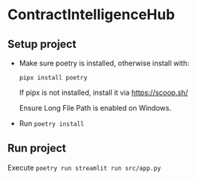 # ContractIntelligenceHub

## Setup project

- Make sure poetry is installed, otherwise install with: 

    ```
    pipx install poetry
    ```

    If pipx is not installed, install it via https://scoop.sh/

    Ensure Long File Path is enabled on Windows. 

- Run `poetry install`

## Run project

Execute `poetry run streamlit run src/app.py`



